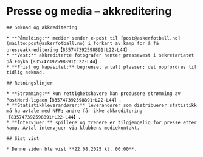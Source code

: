 # Presse og media – akkreditering

    ## Søknad og akkreditering

    * **Påmelding:** medier sender e‑post til [post@askerfotball.no](mailto:post@askerfotball.no) i forkant av kamp for å få presseakkreditering【835747392598891†L22-L44】.
    * **Vest:** akkrediterte fotografer henter pressevest i sekretariatet på Føyka【835747392598891†L22-L44】.
    * **Frist og kapasitet:** begrenset antall plasser; det oppfordres til tidlig søknad.

    ## Retningslinjer

    * **Strømming:** kun rettighetshavere kan produsere strømming av PostNord‑ligaen【835747392598891†L22-L44】.
    * **Statistikkleverandører:** leverandører som distribuerer statistikk må ha avtale med NFF; andre får ikke akkreditering【835747392598891†L22-L44】.
    * **Intervjuer:** spillere og trenere er tilgjengelig for presse etter kamp. Avtal intervjuer via klubbens mediekontakt.

    ## Sist vist

    * Denne siden ble vist **22.08.2025 kl. 00:00**.